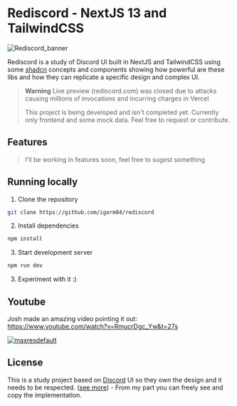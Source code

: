 # Rediscord - NextJS 13 and TailwindCSS
![Rediscord_banner](https://github.com/igorm84/rediscord/assets/16727448/ec5f205f-ec31-4e6b-9126-15df08eab960)

Rediscord is a study of Discord UI built in NextJS and TailwindCSS using some [shadcn](https://ui.shadcn.com/) concepts and components showing how powerful are these libs and how they can replicate a specific design and complex UI.

> **Warning**
> Live preview (rediscord.com) was closed due to attacks causing millions of invocations and incurring charges in Vercel
> 
> This project is being developed and isn't completed yet.
> Currently only frontend and some mock data.
> Feel free to request or contribute.
## Features
> I'll be working in features soon, feel free to sugest something
## Running locally

1. Clone the repository

```bash
git clone https://github.com/igorm84/rediscord
```

2. Install dependencies

```bash
npm install
```

3. Start development server

```bash
npm run dev
```

3. Experiment with it :)
## Youtube
Josh made an amazing video pointing it out: https://www.youtube.com/watch?v=RmucrDgc_Yw&t=27s

[![maxresdefault](https://github.com/igorm84/rediscord/assets/16727448/c350e48b-45e2-4082-b61a-791706df8cc1)](https://www.youtube.com/watch?v=RmucrDgc_Yw&t=27s)

## License
This is a study project based on [Discord](discord.com) UI so they own the design and it needs to be respected. ([see more](discord.com/terms)) - From my part you can freely see and copy the implementation.
